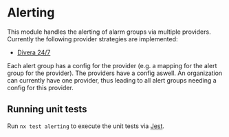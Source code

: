 # Alerting

This module handles the alerting of alarm groups via multiple providers.
Currently the following provider strategies are implemented:

- [Divera 24/7](https://www.divera247.com)

Each alert group has a config for the provider (e.g. a mapping for the alert
group for the provider). The providers have a config aswell. An organization can
currently have one provider, thus leading to all alert groups needing a config
for this provider.

## Running unit tests

Run `nx test alerting` to execute the unit tests via [Jest](https://jestjs.io).
